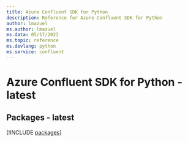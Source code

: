 ```yaml
---
title: Azure Confluent SDK for Python
description: Reference for Azure Confluent SDK for Python
author: lmazuel
ms.author: lmazuel
ms.data: 05/17/2023
ms.topic: reference
ms.devlang: python
ms.service: confluent
---
```

# Azure Confluent SDK for Python - latest
## Packages - latest
[!INCLUDE [packages](confluent-index.md)]